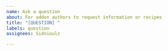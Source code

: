 ```yaml
---
name: Ask a question
about: For addon authors to request information or recipes
title: "[QUESTION] "
labels: question
assignees: Sidnioulz

---
```



